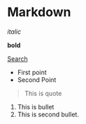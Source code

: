 # Markdown

*italic*

__bold__


[Search](https://www.google.com)



* First point
* Second Point

> This is quote

1. This is bullet
1. This is second bullet.
